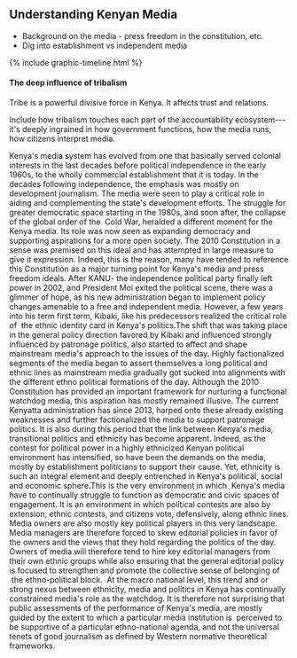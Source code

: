 ## Understanding Kenyan Media

- Background on the media - press freedom in the constitution, etc.
- Dig into establishment vs independent media

{% include graphic-timeline.html %}

#### The deep influence of tribalism

Tribe is a powerful divisive force in Kenya. It affects trust and relations.

Include how tribalism touches each part of the accountability ecosystem---it's deeply ingrained in how government functions, how the media runs, how citizens interpret media.

Kenya's media system has evolved from one that basically served colonial interests in the last decades before political independence in the early 1960s, to the wholly commercial establishment that it is today. In the decades following independence, the emphasis was mostly on development journalism. The media were seen to play a critical role in aiding and complementing the state's development efforts. The struggle for greater democratic space starting in the 1980s, and soon after, the collapse of the global order of the  Cold War, heralded a different moment for the Kenya media. Its role was now seen as expanding democracy and supporting aspirations for a more open society. The 2010 Constitution in a sense was premised on this ideal and has attempted in large measure to give it expression. Indeed, this is the reason, many have tended to reference this Constitution as a major turning point for Kenya's media and press freedom ideals. After KANU- the independence political party finally left power in 2002, and President Moi exited the political scene, there was a glimmer of hope, as his new administration began to implement policy changes amenable to a free and independent media. However, a few years into his term first term, Kibaki, like his predecessors realized the critical role of  the ethnic identity card in Kenya's politics.The shift that was taking place in the general policy direction favored by Kibaki and influenced strongly influenced by patronage politics, also started to affect and shape mainstream media's approach to the issues of the day. Highly factionalized segments of the media began to assert themselves a long political and ethnic lines as mainstream media gradually got sucked into alignments with the different ethno political formations of the day. Although the 2010 Constitution has provided an important framework for nurturing a functional watchdog media, this aspiration has mostly remained illusive. The current Kenyatta administration has since 2013, harped onto these already existing weaknesses and further factionalized the media to support patronage politics. It is also during this period that the link between Kenya's media, transitional politics and ethnicity has become apparent. Indeed, as the contest for political power in a highly ethnicized Kenyan political environment has intensified, so have been the demands on the media, mostly by establishment politicians to support their cause. Yet, ethnicity is such an integral element and deeply entrenched in Kenya's political, social and economic sphere.This is the very environment in which  Kenya's media have to continually struggle to function as democratic and civic spaces of engagement. It is an environment in which political contests are also by extension, ethnic contests, and citizens vote, defensively, along ethnic lines. Media owners are also mostly key political players in this very landscape. Media managers are therefore forced to skew editorial policies in favor of the owners and the views that they hold regarding the politics of the day. Owners of media will therefore tend to hire key editorial managers from their own ethnic groups while also ensuring that the general editorial policy is focused to strengthen and promote the collective sense of belonging of  the ethno-political block.  At the macro national level, this trend and or strong nexus between ethnicity, media and politics in Kenya has continually constrained media's role as the watchdog. It is therefore not surprising that public assessments of the performance of Kenya's media, are mostly guided by the extent to which a particular media institution is  perceived to be supportive of a particular ethno-national agenda, and not the universal tenets of good journalism as defined by Western normative theoretical frameworks.

